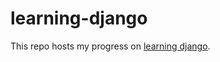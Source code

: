 # learning-django

This repo hosts my progress on [learning django](https://docs.djangoproject.com/en/3.0/intro/).
